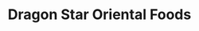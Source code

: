 ---
title: "Dragon Star Oriental Foods"
url: /saint-paul/dragon-star-oriental-foods/
shop: Supermarkt
---